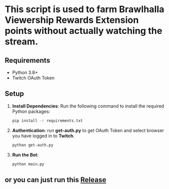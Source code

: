 # This script is used to farm Brawlhalla Viewership Rewards Extension points without actually watching the stream.

## Requirements

- Python 3.8+
- Twitch OAuth Token

## Setup

1. **Install Dependencies**: Run the following command to install the required Python packages:
   ```bash
   pip install -r requirements.txt
   
2. **Authentication**: run **get-auth.py** to get OAuth Token and select browser you have logged in to **Twitch**.
   ```bash
   python get-auth.py

4. **Run the Bot**:
     ```bash
     python main.py

## or you can just run this [Release](https://github.com/birbiola/BrawlhallaViewershipRewards/releases/tag/v1.0.0)
